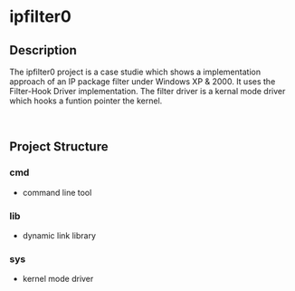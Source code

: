 # ipfilter0


## Description

The ipfilter0 project is a case studie which shows a implementation approach of an IP package filter under Windows XP & 2000. It uses the Filter-Hook Driver implementation. The filter driver is a kernal mode driver which hooks a funtion pointer the kernel. 

<br>

## Project Structure

### cmd 
- command line tool
### lib
- dynamic link library
### sys
- kernel mode driver

  
